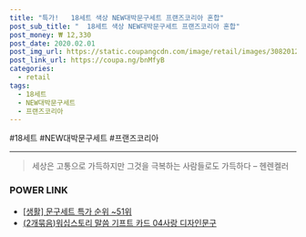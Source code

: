 ```yaml
--- 
title: "특가!   18세트 색상 NEW대박문구세트 프랜즈코리아 혼합" 
post_sub_title: "  18세트 색상 NEW대박문구세트 프랜즈코리아 혼합" 
post_money: ₩ 12,330 
post_date: 2020.02.01 
post_img_url: https://static.coupangcdn.com/image/retail/images/308201278326029-50dfd21c-b0dc-4be3-8bff-cc1b829a020b.jpg 
post_link_url: https://coupa.ng/bnMfyB 
categories: 
  - retail 
tags: 
  - 18세트 
  - NEW대박문구세트 
  - 프랜즈코리아 
--- 
```

  #18세트 #NEW대박문구세트 #프랜즈코리아 
<hr> 

> 세상은 고통으로 가득하지만 그것을 극복하는 사람들로도 가득하다 – 헨렌켈러 


### POWER LINK

* <a href="https://blog.naver.com/sakai111/221792112130" target="_blank"> [생활] 문구세트 특가 순위 ~51위</a>
* <a href="https://blog.naver.com/fasyy4321/221791923238" target="_blank">(2개묶음)워십스토리 말씀 기프트 카드 04사랑 디자인문구</a>
